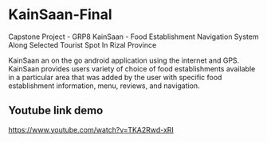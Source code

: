 # KainSaan-Final
Capstone Project - GRP8 KainSaan - Food Establishment Navigation System Along Selected Tourist Spot In Rizal Province

KainSaan an on the go android application using the internet and GPS. KainSaan provides users variety of choice of food establishments available in a particular area that was added by the user with specific food establishment information, menu, reviews, and navigation.

## Youtube link demo
https://www.youtube.com/watch?v=TKA2Rwd-xRI
